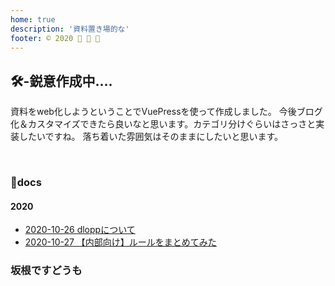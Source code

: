 ```yaml
---
home: true
description: '資料置き場的な'
footer: © 2020 🙈 🙉 🙊
---
```

## 🛠-鋭意作成中....
資料をweb化しようということでVuePressを使って作成しました。
今後ブログ化＆カスタマイズできたら良いなと思います。カテゴリ分けぐらいはさっさと実装したいですね。
落ち着いた雰囲気はそのままにしたいと思います。

<br>

### 🔖docs
#### 2020

- [2020-10-26 dloppについて](about/index.md)
- [2020-10-27 【内部向け】ルールをまとめてみた](rules/index.md)


### 坂根ですどうも

